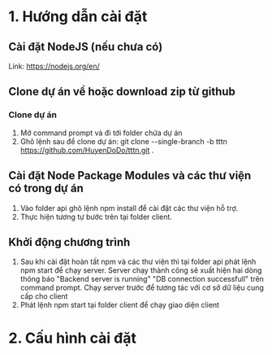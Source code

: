 # 1. Hướng dẫn cài đặt
## Cài đặt NodeJS (nếu chưa có)
Link: https://nodejs.org/en/
## Clone dự án về hoặc download zip từ github
### Clone dự án
1. Mở command prompt và đi tới folder chứa dự án
2. Ghõ lệnh sau để clone dự án: git clone --single-branch -b tttn https://github.com/HuyenDoDo/tttn.git .
## Cài đặt Node Package Modules và các thư viện có trong dự án
1. Vào folder api ghõ lệnh npm install để cài đặt các thư viện hỗ trợ. 
2. Thực hiện tương tự bước trên tại folder client.
## Khởi động chương trình
1. Sau khi cài đặt hoàn tất npm và các thư viện thì tại folder api phát lệnh npm start để chạy server. Server chạy thành công sẽ xuất hiện hai dòng thông báo "Backend server is running" "DB connection successfull" trên command prompt. Chạy server trước để tương tác với cơ sở dữ liệu cung cấp cho client 
2. Phát lệnh npm start tại folder client để chạy giao diện client

# 2. Cấu hình cài đặt
